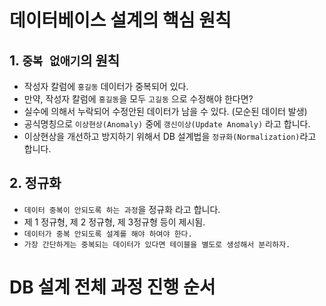 # 데이터베이스 설계의 핵심 원칙

## 1. `중복 없애기`의 원칙

- 작성자 칼럼에 `홍길동` 데이터가 중복되어 있다.
- 만약, 작성자 칼럼에 `홍길동`을 모두 `고길동` 으로 수정해야 한다면?
- 실수에 의해서 누락되어 수정안된 데이터가 남을 수 있다. (모순된 데이터 발생)
- 공식명칭으로 `이상현상(Anomaly)` 중에 `갱신이상(Update Anomaly)` 라고 합니다.
- 이상현상을 개선하고 방지하기 위해서 DB 설계법을 `정규화(Normalization)`라고 합니다.

## 2. 정규화

- `데이터 중복이 안되도록 하는 과정`을 정규화 라고 합니다.
- 제 1 정규형, 제 2 정규형, 제 3정규형 등이 제시됨.
- `데이터가 중복 안되도록 설계를 해야 하여야 한다.`
- `가장 간단하게는 중복되는 데이터가 있다면 테이블을 별도로 생성해서 분리하자.`

# DB 설계 전체 과정 진행 순서
